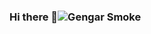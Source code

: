 ### Hi there 👋![Gengar Smoke](https://github.com/Iketurnher/Iketurnher/assets/130899367/ffd3eee0-011a-434c-9ce5-948aa97fd0b7)


<!--
**Iketurnher/Iketurnher** is a ✨ _special_ ✨ repository because its `README.md` (this file) appears on your GitHub profile.

Here are some ideas to get you started:

- 🔭 I’m currently working on ...
- 🌱 I’m currently learning ...
- 👯 I’m looking to collaborate on ...
- 🤔 I’m looking for help with ...
- 💬 Ask me about ...
- 📫 How to reach me: ...
- 😄 Pronouns: ...
- ⚡ Fun fact: ...
-->
